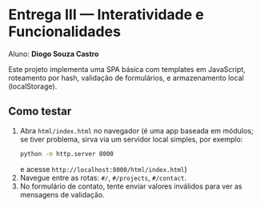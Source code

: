 # Entrega III — Interatividade e Funcionalidades

Aluno: **Diogo Souza Castro**

Este projeto implementa uma SPA básica com templates em JavaScript, roteamento por hash, validação de formulários, e armazenamento local (localStorage).

## Como testar
1. Abra `html/index.html` no navegador (é uma app baseada em módulos; se tiver problema, sirva via um servidor local simples, por exemplo:
   ```bash
   python -m http.server 8000
   ```
   e acesse `http://localhost:8000/html/index.html`)
2. Navegue entre as rotas: `#/`, `#/projects`, `#/contact`.
3. No formulário de contato, tente enviar valores inválidos para ver as mensagens de validação.


